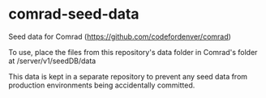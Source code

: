 # comrad-seed-data
Seed data for Comrad (https://github.com/codefordenver/comrad)

To use, place the files from this repository's data folder in Comrad's folder at /server/v1/seedDB/data

This data is kept in a separate repository to prevent any seed data from production environments being accidentally committed.
